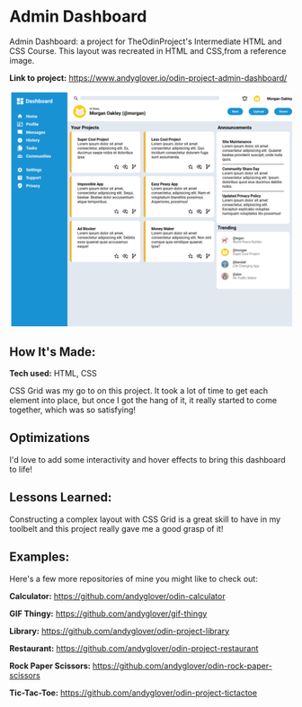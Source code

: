 # Admin Dashboard
Admin Dashboard: a project for TheOdinProject's Intermediate HTML and CSS Course. This layout was recreated in HTML and CSS,from a reference image.

**Link to project:** https://www.andyglover.io/odin-project-admin-dashboard/

![Thumbnail](./img/project-screenshot.png "screenshot of andyglover.dev")

## How It's Made:

**Tech used:** HTML, CSS

CSS Grid was my go to on this project. It took a lot of time to get each element into place, but once I got the hang of it, it really started to come together, which was so satisfying!

## Optimizations

I'd love to add some interactivity and hover effects to bring this dashboard to life!

## Lessons Learned:

Constructing a complex layout with CSS Grid is a great skill to have in my toolbelt and this project really gave me a good grasp of it!

## Examples:
Here's a few more repositories of mine you might like to check out:

**Calculator:** https://github.com/andyglover/odin-calculator

**GIF Thingy:** https://github.com/andyglover/gif-thingy

**Library:** https://github.com/andyglover/odin-project-library

**Restaurant:** https://github.com/andyglover/odin-project-restaurant

**Rock Paper Scissors:** https://github.com/andyglover/odin-rock-paper-scissors

**Tic-Tac-Toe:** https://github.com/andyglover/odin-project-tictactoe